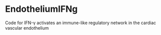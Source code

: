 # EndotheliumIFNg
Code for IFN-γ activates an immune-like regulatory network in the cardiac vascular endothelium
